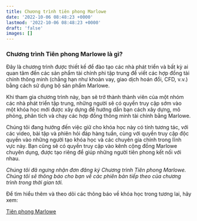 ```yaml
---
title: Chương trình tiên phong Marlowe
date: '2022-10-06 08:48:23 +0000'
lastmod: '2022-10-06 08:48:23 +0000'
draft: 'false'
images: []
---
```


### Chương trình Tiên phong Marlowe là gì?

Đây là chương trình được thiết kế để đào tạo các nhà phát triển và bất kỳ ai quan tâm đến các sản phẩm tài chính phi tập trung để viết các hợp đồng tài chính thông minh (chẳng hạn như khoản vay, giao dịch hoán đổi, CFD, v.v.) bằng cách sử dụng bộ sản phẩm Marlowe.

Khi tham gia chương trình này, bạn sẽ trở thành thành viên của một nhóm các nhà phát triển tập trung, những người sẽ có quyền truy cập sớm vào một khóa học mới được xây dựng để hướng dẫn bạn cách xây dựng, mô phỏng, phân tích và chạy các hợp đồng thông minh tài chính bằng Marlowe.

Chúng tôi đang hướng đến việc giữ cho khóa học này có tính tương tác, với các video, bài tập và phiên hỏi đáp hàng tuần, cùng với quyền truy cập độc quyền vào những người tạo khóa học và các chuyên gia chính trong lĩnh vực này. Bạn cũng sẽ có quyền truy cập vào kênh cộng đồng Marlowe chuyên dụng, được tạo riêng để giúp những người tiên phong kết nối với nhau.

*Chúng tôi đã ngưng nhận đơn đăng ký Chương trình Tiên phong Marlowe. Chúng tôi sẽ thông báo cho bạn về các phiên bản tiếp theo của chương trình trong thời gian tới.*

Để tìm hiểu thêm và theo dõi các thông báo về khóa học trong tương lai, hãy xem:

[Tiên phong Marlowe](https://pioneers.marlowe-finance.io/)

